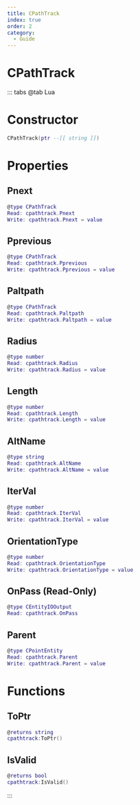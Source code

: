 ```yaml
---
title: CPathTrack
index: true
order: 2
category:
  - Guide
---
```


# CPathTrack

::: tabs
@tab Lua
# Constructor
```lua
CPathTrack(ptr --[[ string ]])
```
# Properties
## Pnext 
```lua
@type CPathTrack
Read: cpathtrack.Pnext
Write: cpathtrack.Pnext = value
```
## Pprevious 
```lua
@type CPathTrack
Read: cpathtrack.Pprevious
Write: cpathtrack.Pprevious = value
```
## Paltpath 
```lua
@type CPathTrack
Read: cpathtrack.Paltpath
Write: cpathtrack.Paltpath = value
```
## Radius 
```lua
@type number
Read: cpathtrack.Radius
Write: cpathtrack.Radius = value
```
## Length 
```lua
@type number
Read: cpathtrack.Length
Write: cpathtrack.Length = value
```
## AltName 
```lua
@type string
Read: cpathtrack.AltName
Write: cpathtrack.AltName = value
```
## IterVal 
```lua
@type number
Read: cpathtrack.IterVal
Write: cpathtrack.IterVal = value
```
## OrientationType 
```lua
@type number
Read: cpathtrack.OrientationType
Write: cpathtrack.OrientationType = value
```
## OnPass (Read-Only)
```lua
@type CEntityIOOutput
Read: cpathtrack.OnPass
```
## Parent 
```lua
@type CPointEntity
Read: cpathtrack.Parent
Write: cpathtrack.Parent = value
```
# Functions
## ToPtr
```lua
@returns string
cpathtrack:ToPtr()
```
## IsValid
```lua
@returns bool
cpathtrack:IsValid()
```

:::